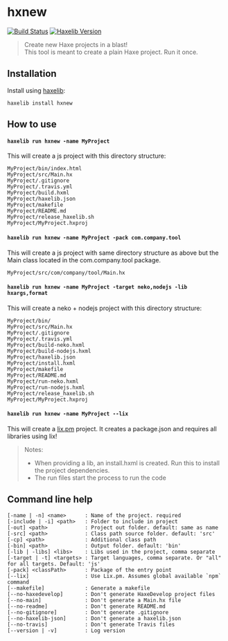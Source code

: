 # hxnew

[![Build Status](https://travis-ci.org/markknol/hxnew.svg?branch=master)](https://travis-ci.org/markknol/hxnew)
[![Haxelib Version](https://img.shields.io/github/tag/markknol/hxnew.svg?label=haxelib)](http://lib.haxe.org/p/hxnew)

> Create new Haxe projects in a blast!  
> This tool is meant to create a plain Haxe project. Run it once.

## Installation

Install using [haxelib](http://lib.haxe.org/p/hxnew):

```
haxelib install hxnew
```

## How to use 

#### `haxelib run hxnew -name MyProject`

This will create a js project with this directory structure:

```
MyProject/bin/index.html
MyProject/src/Main.hx
MyProject/.gitignore
MyProject/.travis.yml
MyProject/build.hxml
MyProject/haxelib.json
MyProject/makefile
MyProject/README.md
MyProject/release_haxelib.sh
MyProject/MyProject.hxproj
```

#### `haxelib run hxnew -name MyProject -pack com.company.tool`

This will create a js project with same directory structure as above but the Main class located in the com.company.tool package. 

```
MyProject/src/com/company/tool/Main.hx
```

#### `haxelib run hxnew -name MyProject -target neko,nodejs -lib hxargs,format`

This will create a neko + nodejs project with this directory structure:

```
MyProject/bin/
MyProject/src/Main.hx
MyProject/.gitignore
MyProject/.travis.yml
MyProject/build-neko.hxml
MyProject/build-nodejs.hxml
MyProject/haxelib.json
MyProject/install.hxml
MyProject/makefile
MyProject/README.md
MyProject/run-neko.hxml
MyProject/run-nodejs.hxml
MyProject/release_haxelib.sh
MyProject/MyProject.hxproj
```

#### `haxelib run hxnew -name MyProject --lix`

This will create a [lix.pm](https://github.com/lix-pm/lix.client) project. It creates a package.json and requires all libraries using lix!

> Notes:
> * When providing a lib, an install.hxml is created. Run this to install the project dependencies.
> * The run files start the process to run the code

## Command line help

```
[-name | -n] <name>      : Name of the project. required
[-include | -i] <path>   : Folder to include in project
[-out] <path>            : Project out folder. default: same as name
[-src] <path>            : Class path source folder. default: 'src'
[-cp] <path>             : Additional class path
[-bin] <path>            : Output folder. default: 'bin'
[-lib | -libs] <libs>    : Libs used in the project, comma separate
[-target | -t] <targets> : Target languages, comma separate. Or "all" for all targets. Default: 'js'
[-pack] <classPath>      : Package of the entry point
[--lix]                  : Use Lix.pm. Assumes global available `npm` command
[--makefile]             : Generate a makefile
[--no-haxedevelop]       : Don't generate HaxeDevelop project files
[--no-main]              : Don't generate a Main.hx file
[--no-readme]            : Don't generate README.md
[--no-gitignore]         : Don't generate .gitignore
[--no-haxelib-json]      : Don't generate a haxelib.json
[--no-travis]            : Don't generate Travis files
[--version | -v]         : Log version
```
